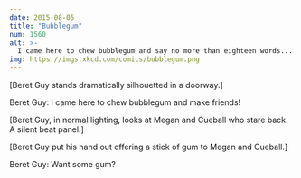 ```yaml
---
date: 2015-08-05
title: "Bubblegum"
num: 1560
alt: >-
  I came here to chew bubblegum and say no more than eighteen words... and I'm all out of
img: https://imgs.xkcd.com/comics/bubblegum.png
---
```

[Beret Guy stands dramatically silhouetted in a doorway.]

Beret Guy: I came here to chew bubblegum and make friends!

[Beret Guy, in normal lighting, looks at Megan and Cueball who stare back. A silent beat panel.]

[Beret Guy put his hand out offering a stick of gum to Megan and Cueball.]

Beret Guy: Want some gum?
